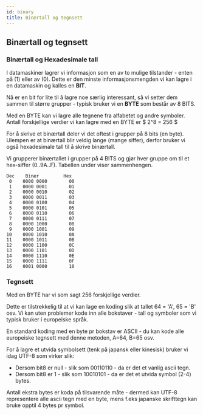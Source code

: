 ```yaml
---
id: binary
title: Binærtall og tegnsett
---
```


## Binærtall og tegnsett

### Binærtall og Hexadesimale tall

I datamaskiner lagrer vi informasjon som en av to mulige tilstander - 
enten på (1) eller av (0). Dette er den minste informasjonsmengden vi kan lagre
i en datamaskin og kalles en **BIT**.

Nå er en bit for lite til å lagre noe særlig interessant, så vi setter dem sammen til større grupper - typisk bruker vi en **BYTE** som består av 8 BITS.

Med en BYTE kan vi lagre alle tegnene fra alfabetet og andre symboler. Antall forskjellige verdier vi kan lagre med en BYTE er $ 2^8 = 256 $

For å skrive et binærtall deler vi det oftest i grupper på 8 bits (en byte). 
Ulempen er at binærtall blir veldig lange (mange siffer), derfor bruker vi
også hexadesimale tall til å skrive binærtall.

Vi grupperer binærtallet i grupper på 4 BITS og gjør hver gruppe om 
til et hex-siffer (0..9A..F). Tabellen under viser sammenhengen.


```bs
Dec    Binær         Hex    
 0    0000 0000        00
 1    0000 0001        01
 2    0000 0010        02
 3    0000 0011        03
 4    0000 0100        04
 5    0000 0101        05
 6    0000 0110        06
 7    0000 0111        07
 8    0000 1000        08
 9    0000 1001        09
10    0000 1010        0A
11    0000 1011        0B
12    0000 1100        0C
13    0000 1101        0D
14    0000 1110        0E
15    0000 1111        0F
16    0001 0000        10
````




### Tegnsett

Med en BYTE har vi som sagt 256 forskjellige verdier.


Dette er tilstrekkelig til at vi kan lage en koding slik at tallet 64 = 'A', 65 = 'B' osv. Vi kan uten problemer kode inn alle bokstaver - tall og symboler som vi typisk bruker i europeiske språk.

En standard koding med en byte pr bokstav er ASCII - du kan kode alle europeiske tegnsett 
med denne metoden, A=64, B=65 osv.

For å lagre et utvida symbolsett (tenk på japansk eller kinesisk) bruker vi idag UTF-8 som virker slik:

* Dersom bit8 er null - slik som 00110110 - da er det et vanlig ascii tegn.
* Dersom bit8 er 1 - slik som 10010101 - da er det et utvida symbol (2-4) bytes.

Antall ekstra bytes er koda på tilsvarende måte - dermed kan UTF-8 representere alle
ascii tegn med en byte, mens f.eks japanske skrifttegn kan bruke opptil 4 bytes pr symbol.



